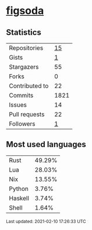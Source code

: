 
# [figsoda](https://github.com/figsoda)


## Statistics

<table>
  <tr>
    <td>Repositories</td>
    <td><a href="https://github.com/figsoda?tab=repositories">
      15
    </a></td>
  </tr>
  <tr>
    <td>Gists</td>
    <td><a href="https://gist.github.com/figsoda">
      1
    </a></td>
  </tr>
  <tr>
    <td>Stargazers</td>
    <td>55</td>
  </tr>
  <tr>
    <td>Forks</td>
    <td>0</td>
  </tr>
  <tr>
    <td>Contributed to</td>
    <td>22</td>
  </tr>
  <tr>
    <td>Commits</td>
    <td>1821</td>
  </tr>
  <tr>
    <td>Issues</td>
    <td>14</td>
  </tr>
  <tr>
    <td>Pull requests</td>
    <td>22</td>
  </tr>
  <tr>
    <td>Followers</td>
    <td><a href="https://github.com/figsoda?tab=followers">
      1
    </a></td>
  </tr>
</table>


## Most used languages

<table>
<tr><td>Rust</td><td>49.29%</td></tr><tr><td>Lua</td><td>28.03%</td></tr><tr><td>Nix</td><td>13.55%</td></tr><tr><td>Python</td><td>3.76%</td></tr><tr><td>Haskell</td><td>3.74%</td></tr><tr><td>Shell</td><td>1.64%</td></tr>
</table>


<sub>Last updated: 2021-02-10 17:26:33 UTC</sub>
